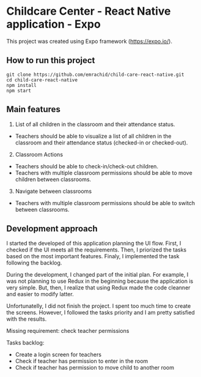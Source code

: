 # Childcare Center - React Native application - Expo
This project was created using Expo framework (https://expo.io/).

## How to run this project
```
git clone https://github.com/emrachid/child-care-react-native.git
cd child-care-react-native
npm install
npm start
```

## Main features

1. List of all children in the classroom and their attendance
status.
- Teachers should be able to visualize a list of all children in the
classroom and their attendance status (checked-in or checked-out).

2. Classroom Actions
- Teachers should be able to check-in/check-out children.
- Teachers with multiple classroom permissions should be able to
move children between classrooms.

3. Navigate between classrooms
- Teachers with multiple classroom permissions should be able to
switch between classrooms.

## Development approach

I started the developed of this application planning the UI flow.
First, I checked if the UI meets all the requirements.
Then, I priorized the tasks based on the most important features.
Finaly, I implemented the task following the backlog.

During the development, I changed part of the initial plan.
For example, I was not planning to use Redux in the beginning
because the application is very simple. But, then, I realize that
using Redux made the code cleanner and easier to modify latter.

Unfortunatelly, I did not finish the project. I spent too much 
time to create the screens. However, I followed the tasks priority
and I am pretty satisfied with the results.

Missing requirement: check teacher permissions

Tasks backlog:
- Create a login screen for teachers
- Check if teacher has permission to enter in the room
- Check if teacher has permission to move child to another room
